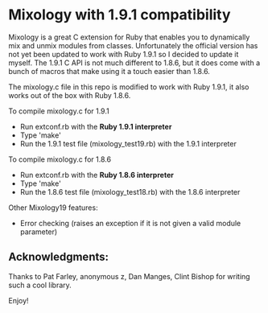 Mixology with 1.9.1 compatibility
=================================

Mixology is a great C extension for Ruby that enables you to dynamically mix and unmix
modules from classes. Unfortunately the official version has not yet been updated to work with Ruby 1.9.1
so I decided to update it myself. The 1.9.1 C API is not much different to 1.8.6, but
it does come with a bunch of macros that make using it a touch easier than 1.8.6.

The mixology.c file in this repo is modified to work with Ruby 1.9.1, it also works out of the box with Ruby 1.8.6.

To compile mixology.c for 1.9.1

* Run extconf.rb with the **Ruby 1.9.1 interpreter**
* Type 'make'
* Run the 1.9.1 test file (mixology_test19.rb) with the 1.9.1 interpreter

To compile mixology.c for 1.8.6

* Run extconf.rb with the **Ruby 1.8.6 interpreter**
* Type 'make'
* Run the 1.8.6 test file (mixology_test18.rb) with the 1.8.6 interpreter

Other Mixology19 features:

* Error checking (raises an exception if it is not given a valid module parameter)

## Acknowledgments:
Thanks to Pat Farley, anonymous z, Dan Manges, Clint Bishop for writing such a cool library.


Enjoy!


